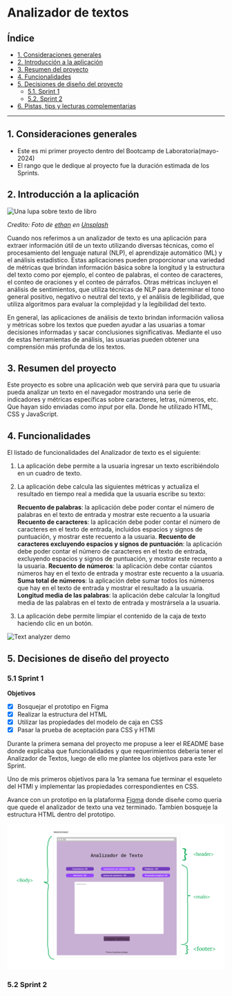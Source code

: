 # Analizador de textos

## Índice

- [1. Consideraciones generales](#1-consideraciones-generales)
- [2. Introducción a la aplicación](#2-introducción-a-la-aplicación)
- [3. Resumen del proyecto](#3-resumen-del-proyecto)
- [4. Funcionalidades](#4-funcionalidades)
- [5. Decisiones de diseño del proyecto](#5-Decisiones-de-diseño-del-proyecto)
  - [5.1. Sprint 1](#5.1-Sprint-1)
  - [5.2. Sprint 2](#5.2-Sprint-2)
- [6. Pistas, tips y lecturas complementarias](#6-pistas-tips-y-lecturas-complementarias)

---

## 1. Consideraciones generales

- Este es mi primer proyecto dentro del Bootcamp de Laboratoria(mayo-2024)
- El rango que le dedique al proyecto fue la duración estimada de los Sprints.

## 2. Introducción a la aplicación

![Una lupa sobre texto de libro](https://github.com/Laboratoria/curriculum/assets/92090/2b45f653-69a5-4282-a65c-d34125c36113)

_Credito: Foto de [ethan](https://unsplash.com/fr/@andallthings?utm_source=unsplash&utm_medium=referral&utm_content=creditCopyText)_
_en [Unsplash](https://unsplash.com/es/fotos/72NpWZJOskU?utm_source=unsplash&utm_medium=referral&utm_content=creditCopyText)_

Cuando nos referimos a un analizador de texto es una aplicación para extraer información útil de un texto utilizando diversas técnicas, como el procesamiento del lenguaje natural (NLP), el aprendizaje automático (ML) y el análisis estadístico.
Estas aplicaciones pueden proporcionar una variedad de métricas que brindan información básica sobre la longitud y la estructura del texto como por ejemplo, el conteo de palabras, el conteo de caracteres, el conteo de oraciones y el conteo de párrafos. Otras métricas incluyen el análisis de sentimientos, que utiliza técnicas de NLP para determinar el tono general positivo, negativo o neutral del texto, y el análisis de
legibilidad, que utiliza algoritmos para evaluar la complejidad y la
legibilidad del texto.

En general, las aplicaciones de análisis de texto brindan información
valiosa y métricas sobre los textos que pueden ayudar a las usuarias a
tomar decisiones informadas y sacar conclusiones significativas.
Mediante el uso de estas herramientas de análisis, las usuarias pueden
obtener una comprensión más profunda de los textos.

## 3. Resumen del proyecto

Este proyecto es sobre una aplicación web que servirá para que tu usuaria
pueda analizar un texto en el navegador mostrando una serie de indicadores y métricas específicas sobre caracteres, letras, números, etc. Que hayan sido enviadas como _input_ por ella. Donde he utilizado HTML, CSS y JavaScript.

## 4. Funcionalidades

El listado de funcionalidades del Analizador de texto es el siguiente:

1.  La aplicación debe permite a la usuaria ingresar un texto escribiéndolo
    en un cuadro de texto.

2.  La aplicación debe calcula las siguientes métricas y actualiza el
    resultado en tiempo real a medida que la usuaria escribe su texto:

    **Recuento de palabras**: la aplicación debe poder contar el número de
    palabras en el texto de entrada y mostrar este recuento a la usuaria
    **Recuento de caracteres**: la aplicación debe poder contar el número de caracteres en el texto de entrada, incluidos espacios y signos de
    puntuación, y mostrar este recuento a la usuaria.
    **Recuento de caracteres excluyendo espacios y signos de puntuación**:
    la aplicación debe poder contar el número de caracteres en el texto de
    entrada, excluyendo espacios y signos de puntuación, y mostrar este recuento a la usuaria.
    **Recuento de números**: la aplicación debe contar cúantos números hay en el texto de entrada y mostrar este recuento a la usuaria.
    **Suma total de números**: la aplicación debe sumar todos los números que hay en el texto de entrada y mostrar el resultado a la usuaria.
    **Longitud media de las palabras**: la aplicación debe calcular la
    longitud media de las palabras en el texto de entrada y mostrársela a la usuaria.

3.  La aplicación debe permite limpiar el contenido de la caja de texto haciendo
    clic en un botón.

![Text analyzer demo](https://github-production-user-asset-6210df.s3.amazonaws.com/12631491/240650556-988dcd6f-bc46-473b-894c-888a66c9fe2d.gif "Text analyzer demo")

## 5. Decisiones de diseño del proyecto

### 5.1 Sprint 1

**Objetivos**

- [x] Bosquejar el prototipo en Figma
- [x] Realizar la estructura del HTML
- [x] Utilizar las propiedades del modelo de caja en CSS
- [x] Pasar la prueba de aceptación para CSS y HTMl

Durante la primera semana del proyecto me propuse a leer el README base donde explicaba que funcionalidades y que requerimientos deberia tener el Analizador de Textos, luego de ello me plantee los objetivos para este 1er Sprint.

Uno de mis primeros objetivos para la 1ra semana fue terminar el esqueleto del HTMl y implementar las propiedades correspondientes en CSS.

Avance con un prototipo en la plataforma [Figma](https://www.figma.com/board/CmP0TFzWP1NTEaMhSWgXO7/Prototype-of-Website-Text-Analyzer?node-id=0%3A1&t=Hd6ggzIUrT9z7qKT-1) donde diseñe como queria que quede el analizador de texto una vez terminado. Tambien bosqueje la estructura HTML dentro del prototipo.

![Prototipo del Proyecto-Analizador de textos.](./Prototype%20of%20Website%20Text%20Analyzer.jpg)

### 5.2 Sprint 2

